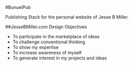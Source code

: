 #BunuelPub

Publishing Stack for the personal website of Jesse B Miller.

##JesseBMiller.com Design Objectives
- To participate in the marketplace of ideas
- To challenge conventional thinking
- To show my expertise
- To increase awareness of myself
- To generate interest in my projects and ideas

